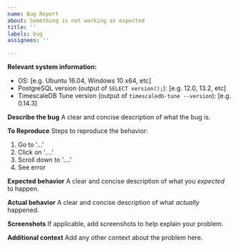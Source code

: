 ```yaml
---
name: Bug Report
about: Something is not working as expected
title: ''
labels: bug
assignees: ''

---
```


**Relevant system information:**
 - OS: [e.g. Ubuntu 16.04, Windows 10 x64, etc]
 - PostgreSQL version (output of `SELECT version();`): [e.g. 12.0, 13.2, etc]
 - TimescaleDB Tune version (output of `timescaledb-tune --version`): [e.g. 0.14.3]

**Describe the bug**
A clear and concise description of what the bug is.

**To Reproduce**
Steps to reproduce the behavior:
1. Go to '...'
2. Click on '....'
3. Scroll down to '....'
4. See error

**Expected behavior**
A clear and concise description of what you _expected_ to happen.

**Actual behavior**
A clear and concise description of what _actually_ happened.

**Screenshots**
If applicable, add screenshots to help explain your problem.

**Additional context**
Add any other context about the problem here.
